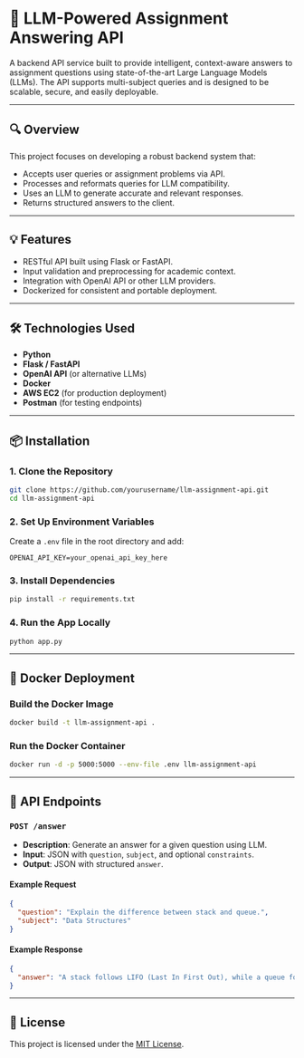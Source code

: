 # 🧠 LLM-Powered Assignment Answering API

A backend API service built to provide intelligent, context-aware answers to assignment questions using state-of-the-art Large Language Models (LLMs). The API supports multi-subject queries and is designed to be scalable, secure, and easily deployable.

---

## 🔍 Overview

This project focuses on developing a robust backend system that:

* Accepts user queries or assignment problems via API.
* Processes and reformats queries for LLM compatibility.
* Uses an LLM to generate accurate and relevant responses.
* Returns structured answers to the client.

---

## 💡 Features

* RESTful API built using Flask or FastAPI.
* Input validation and preprocessing for academic context.
* Integration with OpenAI API or other LLM providers.
* Dockerized for consistent and portable deployment.

---

## 🛠️ Technologies Used

* **Python**
* **Flask / FastAPI**
* **OpenAI API** (or alternative LLMs)
* **Docker**
* **AWS EC2** (for production deployment)
* **Postman** (for testing endpoints)

---

## 📦 Installation

### 1. Clone the Repository

```bash
git clone https://github.com/yourusername/llm-assignment-api.git
cd llm-assignment-api
```

### 2. Set Up Environment Variables

Create a `.env` file in the root directory and add:

```
OPENAI_API_KEY=your_openai_api_key_here
```

### 3. Install Dependencies

```bash
pip install -r requirements.txt
```

### 4. Run the App Locally

```bash
python app.py
```

---

## 🐳 Docker Deployment

### Build the Docker Image

```bash
docker build -t llm-assignment-api .
```

### Run the Docker Container

```bash
docker run -d -p 5000:5000 --env-file .env llm-assignment-api
```

---

## 📡 API Endpoints

### `POST /answer`

* **Description**: Generate an answer for a given question using LLM.
* **Input**: JSON with `question`, `subject`, and optional `constraints`.
* **Output**: JSON with structured `answer`.

#### Example Request

```json
{
  "question": "Explain the difference between stack and queue.",
  "subject": "Data Structures"
}
```

#### Example Response

```json
{
  "answer": "A stack follows LIFO (Last In First Out), while a queue follows FIFO (First In First Out)..."
}
```

---

## 📄 License

This project is licensed under the [MIT License](LICENSE).
